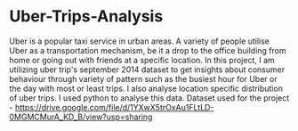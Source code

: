 # Uber-Trips-Analysis
Uber is a popular taxi service in urban areas. A variety of people utilise Uber as a transportation mechanism, be it a drop to the office building from home or going out with friends at a specific location. 
In this project, I am utilizing uber trip's september 2014 dataset to get insights about consumer behaviour through variety of pattern such as the busiest hour for Uber or the day with most or least trips. I also analyse location specific distribution of uber trips. I used python to analyse this data. 
Dataset used for the project - https://drive.google.com/file/d/1YXwX5trOxAu1FLtLD-0MGMCMurA_KD_B/view?usp=sharing
